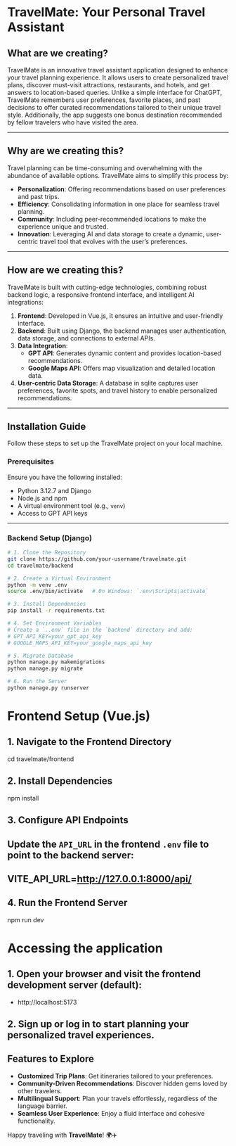 # TravelMate: Your Personal Travel Assistant

## What are we creating?

TravelMate is an innovative travel assistant application designed to enhance your travel planning experience. It allows users to create personalized travel plans, discover must-visit attractions, restaurants, and hotels, and get answers to location-based queries. Unlike a simple interface for ChatGPT, TravelMate remembers user preferences, favorite places, and past decisions to offer curated recommendations tailored to their unique travel style. Additionally, the app suggests one bonus destination recommended by fellow travelers who have visited the area.

---

## Why are we creating this?

Travel planning can be time-consuming and overwhelming with the abundance of available options. TravelMate aims to simplify this process by:

- **Personalization**: Offering recommendations based on user preferences and past trips.
- **Efficiency**: Consolidating information in one place for seamless travel planning.
- **Community**: Including peer-recommended locations to make the experience unique and trusted.
- **Innovation**: Leveraging AI and data storage to create a dynamic, user-centric travel tool that evolves with the user’s preferences.

---

## How are we creating this?

TravelMate is built with cutting-edge technologies, combining robust backend logic, a responsive frontend interface, and intelligent AI integrations:

1. **Frontend**: Developed in Vue.js, it ensures an intuitive and user-friendly interface.
2. **Backend**: Built using Django, the backend manages user authentication, data storage, and connections to external APIs.
3. **Data Integration**:
   - **GPT API**: Generates dynamic content and provides location-based recommendations.
   - **Google Maps API**: Offers map visualization and detailed location data.
4. **User-centric Data Storage**: A database in sqlite captures user preferences, favorite spots, and travel history to enable personalized recommendations.

---

## Installation Guide

Follow these steps to set up the TravelMate project on your local machine.

### Prerequisites

Ensure you have the following installed:
- Python 3.12.7 and Django
- Node.js and npm
- A virtual environment tool (e.g., `venv`)
- Access to GPT API keys

---

### Backend Setup (Django)

```bash
# 1. Clone the Repository
git clone https://github.com/your-username/travelmate.git
cd travelmate/backend

# 2. Create a Virtual Environment
python -m venv .env
source .env/bin/activate   # On Windows: `.env\Scripts\activate`

# 3. Install Dependencies
pip install -r requirements.txt

# 4. Set Environment Variables
# Create a `..env` file in the `backend` directory and add:
# GPT_API_KEY=your_gpt_api_key
# GOOGLE_MAPS_API_KEY=your_google_maps_api_key

# 5. Migrate Database
python manage.py makemigrations
python manage.py migrate

# 6. Run the Server
python manage.py runserver
```

# Frontend Setup (Vue.js)
## 1. Navigate to the Frontend Directory
cd travelmate/frontend

## 2. Install Dependencies
npm install

## 3. Configure API Endpoints
## Update the `API_URL` in the frontend `.env` file to point to the backend server:
## VITE_API_URL=http://127.0.0.1:8000/api/

## 4. Run the Frontend Server
npm run dev

# Accessing the application

## 1. Open your browser and visit the frontend development server (default):
- http://localhost:5173

## 2. Sign up or log in to start planning your personalized travel experiences.

## Features to Explore

- **Customized Trip Plans**: Get itineraries tailored to your preferences.
- **Community-Driven Recommendations**: Discover hidden gems loved by other travelers.
- **Multilingual Support**: Plan your travels effortlessly, regardless of the language barrier.
- **Seamless User Experience**: Enjoy a fluid interface and cohesive functionality.

Happy traveling with **TravelMate**! 🌍✈️
